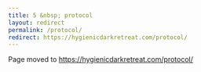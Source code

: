 ```yaml
---
title: 5 &nbsp; protocol
layout: redirect
permalink: /protocol/
redirect: https://hygienicdarkretreat.com/protocol/
---
```


Page moved to <https://hygienicdarkretreat.com/protocol/>

